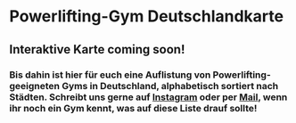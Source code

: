 # Powerlifting-Gym Deutschlandkarte

## Interaktive Karte coming soon!

### Bis dahin ist hier für euch eine Auflistung von Powerlifting-geeigneten Gyms in Deutschland, alphabetisch sortiert nach Städten. Schreibt uns gerne auf [Instagram](https://www.instagram.com/powerbase_de/) oder per [Mail](mailto:info@powerbase.app), wenn ihr noch ein Gym kennt, was auf diese Liste drauf sollte!

